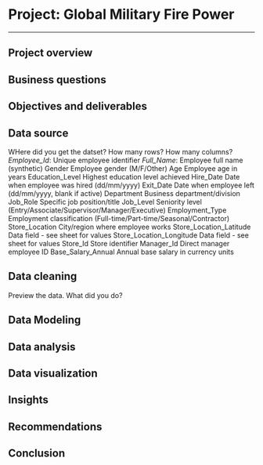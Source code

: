 # Project: Global Military Fire Power
-----


## Project overview

## Business questions

## Objectives and deliverables

## Data source
WHere did you get the datset?
How many rows?
How many columns?
_Employee_Id_:	Unique employee identifier
_Full_Name_:	Employee full name (synthetic)
Gender	Employee gender (M/F/Other)
Age	Employee age in years
Education_Level	Highest education level achieved
Hire_Date	Date when employee was hired (dd/mm/yyyy)
Exit_Date	Date when employee left (dd/mm/yyyy, blank if active)
Department	Business department/division
Job_Role	Specific job position/title
Job_Level	Seniority level (Entry/Associate/Supervisor/Manager/Executive)
Employment_Type	Employment classification (Full-time/Part-time/Seasonal/Contractor)
Store_Location	City/region where employee works
Store_Location_Latitude	Data field - see sheet for values
Store_Location_Longitude	Data field - see sheet for values
Store_Id	Store identifier
Manager_Id	Direct manager employee ID
Base_Salary_Annual	Annual base salary in currency units


## Data cleaning 
Preview the data.
What did you do?

## Data Modeling


## Data analysis


## Data visualization

## Insights 

## Recommendations

## Conclusion




